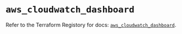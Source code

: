 # `aws_cloudwatch_dashboard`

Refer to the Terraform Registory for docs: [`aws_cloudwatch_dashboard`](https://registry.terraform.io/providers/hashicorp/aws/4.63.0/docs/resources/cloudwatch_dashboard).
